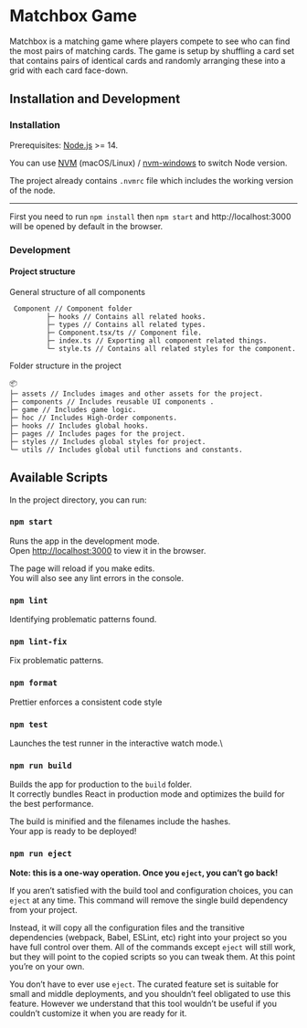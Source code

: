 # Matchbox Game

Matchbox is a matching game where players compete to see who can find the most pairs of matching cards. The game is
setup by shuffling a card set that contains pairs of identical cards and randomly arranging these into a grid with each
card face-down.

## Installation and Development

### Installation

Prerequisites: [Node.js](https://nodejs.org/) >= 14.

You can use [NVM](https://github.com/nvm-sh/nvm#installation) (macOS/Linux)
/ [nvm-windows](https://github.com/coreybutler/nvm-windows#node-version-manager-nvm-for-windows) to switch Node version.

The project already contains `.nvmrc` file which includes the working version of the node.

------
First you need to run
`
npm install
`
then `npm start` and  http://localhost:3000 will be opened by default in the browser.

### Development

#### Project structure

General structure of all components

```
 Component // Component folder
         ├─ hooks // Contains all related hooks.
         ├─ types // Contains all related types.
         ├─ Component.tsx/ts // Component file.
         ├─ index.ts // Exporting all component related things.
         └─ style.ts // Contains all related styles for the component.
```

Folder structure in the project

```
📦 
├─ assets // Includes images and other assets for the project.
├─ components // Includes reusable UI components .
├─ game // Includes game logic.
├─ hoc // Includes High-Order components.
├─ hooks // Includes global hooks.
├─ pages // Includes pages for the project.
├─ styles // Includes global styles for project. 
└─ utils // Includes global util functions and constants. 
```

## Available Scripts

In the project directory, you can run:

### `npm start`

Runs the app in the development mode.\
Open [http://localhost:3000](http://localhost:3000) to view it in the browser.

The page will reload if you make edits.\
You will also see any lint errors in the console.

### `npm lint`

Identifying problematic patterns found.

### `npm lint-fix`

Fix problematic patterns.

### `npm format`

Prettier enforces a consistent code style

### `npm test`

Launches the test runner in the interactive watch mode.\

### `npm run build`

Builds the app for production to the `build` folder.\
It correctly bundles React in production mode and optimizes the build for the best performance.

The build is minified and the filenames include the hashes.\
Your app is ready to be deployed!

### `npm run eject`

**Note: this is a one-way operation. Once you `eject`, you can’t go back!**

If you aren’t satisfied with the build tool and configuration choices, you can `eject` at any time. This command will
remove the single build dependency from your project.

Instead, it will copy all the configuration files and the transitive dependencies (webpack, Babel, ESLint, etc) right
into your project so you have full control over them. All of the commands except `eject` will still work, but they will
point to the copied scripts so you can tweak them. At this point you’re on your own.

You don’t have to ever use `eject`. The curated feature set is suitable for small and middle deployments, and you
shouldn’t feel obligated to use this feature. However we understand that this tool wouldn’t be useful if you couldn’t
customize it when you are ready for it.

